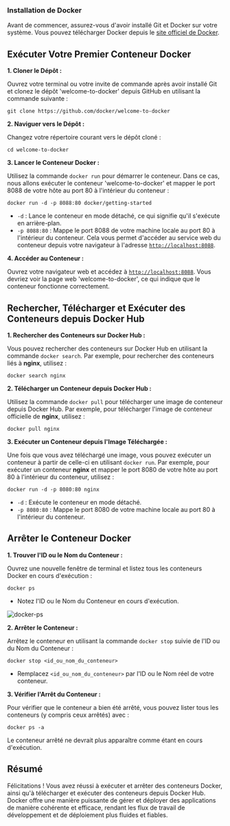 ### Installation de Docker

Avant de commencer, assurez-vous d'avoir installé Git et Docker sur votre
système. Vous pouvez télécharger Docker depuis le
[site officiel de Docker](https://www.docker.com/products/docker-desktop/).

## Exécuter Votre Premier Conteneur Docker

**1. Cloner le Dépôt :**

Ouvrez votre terminal ou votre invite de commande après avoir installé Git et
clonez le dépôt 'welcome-to-docker' depuis GitHub en utilisant la commande
suivante :

```
git clone https://github.com/docker/welcome-to-docker
```

**2. Naviguer vers le Dépôt :**

Changez votre répertoire courant vers le dépôt cloné :

```
cd welcome-to-docker
```

**3. Lancer le Conteneur Docker :**

Utilisez la commande `docker run` pour démarrer le conteneur. Dans ce cas, nous
allons exécuter le conteneur 'welcome-to-docker' et mapper le port 8088 de votre
hôte au port 80 à l'intérieur du conteneur :

```
docker run -d -p 8088:80 docker/getting-started
```

- `-d` : Lance le conteneur en mode détaché, ce qui signifie qu'il s'exécute en
  arrière-plan.
- `-p 8088:80` : Mappe le port 8088 de votre machine locale au port 80 à
  l'intérieur du conteneur. Cela vous permet d'accéder au service web du
  conteneur depuis votre navigateur à l'adresse
  [`http://localhost:8088`](http://localhost:8088).

**4. Accéder au Conteneur :**

Ouvrez votre navigateur web et accédez à
[`http://localhost:8088`](http://localhost:8088). Vous devriez voir la page web
'welcome-to-docker', ce qui indique que le conteneur fonctionne correctement.

## Rechercher, Télécharger et Exécuter des Conteneurs depuis Docker Hub

**1. Rechercher des Conteneurs sur Docker Hub :**

Vous pouvez rechercher des conteneurs sur Docker Hub en utilisant la commande
`docker search`. Par exemple, pour rechercher des conteneurs liés à **nginx**,
utilisez :

```
docker search nginx
```

**2. Télécharger un Conteneur depuis Docker Hub :**

Utilisez la commande `docker pull` pour télécharger une image de conteneur
depuis Docker Hub. Par exemple, pour télécharger l'image de conteneur officielle
de **nginx**, utilisez :

```
docker pull nginx
```

**3. Exécuter un Conteneur depuis l'Image Téléchargée :**

Une fois que vous avez téléchargé une image, vous pouvez exécuter un conteneur à
partir de celle-ci en utilisant `docker run`. Par exemple, pour exécuter un
conteneur **nginx** et mapper le port 8080 de votre hôte au port 80 à
l'intérieur du conteneur, utilisez :

```
docker run -d -p 8080:80 nginx
```

- `-d` : Exécute le conteneur en mode détaché.
- `-p 8080:80` : Mappe le port 8080 de votre machine locale au port 80 à
  l'intérieur du conteneur.

## Arrêter le Conteneur Docker

**1. Trouver l'ID ou le Nom du Conteneur :**

Ouvrez une nouvelle fenêtre de terminal et listez tous les conteneurs Docker en
cours d'exécution :

```
docker ps
```

- Notez l'ID ou le Nom du Conteneur en cours d'exécution.

![docker-ps](img/docker-ps.png)

**2. Arrêter le Conteneur :**

Arrêtez le conteneur en utilisant la commande `docker stop` suivie de l'ID ou du
Nom du Conteneur :

```
docker stop <id_ou_nom_du_conteneur>
```

- Remplacez `<id_ou_nom_du_conteneur>` par l'ID ou le Nom réel de votre
  conteneur.

**3. Vérifier l'Arrêt du Conteneur :**

Pour vérifier que le conteneur a bien été arrêté, vous pouvez lister tous les
conteneurs (y compris ceux arrêtés) avec :

```
docker ps -a
```

Le conteneur arrêté ne devrait plus apparaître comme étant en cours d'exécution.

## Résumé

Félicitations ! Vous avez réussi à exécuter et arrêter des conteneurs Docker,
ainsi qu'à télécharger et exécuter des conteneurs depuis Docker Hub. Docker
offre une manière puissante de gérer et déployer des applications de manière
cohérente et efficace, rendant les flux de travail de développement et de
déploiement plus fluides et fiables.
